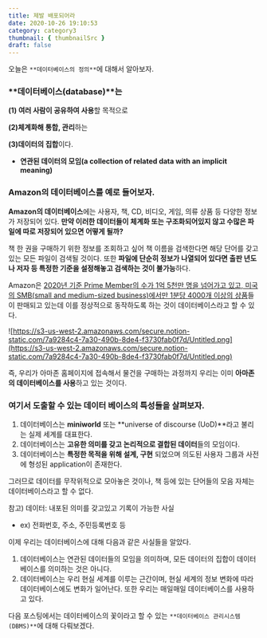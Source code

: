 ```yaml
---
title: 제발 배포되어라
date: 2020-10-26 19:10:53
category: category3
thumbnail: { thumbnailSrc }
draft: false
---
```

오늘은 `**데이터베이스의 정의**`에 대해서 알아보자.

### **데이터베이스(database)**는

**(1) 여러 사람이 공유하여 사용**할 목적으로 

**(2)체계화해 통합, 관리**하는 

**(3)데이터의 집합**이다.

- **연관된 데이터의 모임(a collection of related data with an implicit meaning)**

### **Amazon의 데이터베이스**를 예로 들어보자.

 **Amazon의 데이터베이스**에는 사용자, 책, CD, 비디오, 게임, 의류 상품 등 다양한 정보가 저장되어 있다. **만약 이러한 데이터들이 체계화 또는 구조화되어있지 않고 수많은 파일에 따로 저장되어 있으면 어떻게 될까?** 

책 한 권을 구매하기 위한 정보를 조회하고 싶어 책 이름을 검색한다면 해당 단어를 갖고 있는 모든 파일이 검색될 것이다. 또한 **파일에 단순히 정보가 나열되어 있다면 출판 년도나 저자 등 특정한 기준을 설정해놓고 검색하는 것이 불가능**하다.

Amazon은 [2020년 기준 Prime Member의 수가 1억 5천만 명을 넘어가고 있고, 미국의 SMB(small and medium-sized business)에서만 1분당 4000개 이상의 상품](https://www.oberlo.com/blog/amazon-statistics)들이 판매되고 있는데 이를 정상적으로 동작하도록 하는 것이 데이터베이스라고 할 수 있다.

![https://s3-us-west-2.amazonaws.com/secure.notion-static.com/7a9284c4-7a30-490b-8de4-f3730fab0f7d/Untitled.png](https://s3-us-west-2.amazonaws.com/secure.notion-static.com/7a9284c4-7a30-490b-8de4-f3730fab0f7d/Untitled.png)

즉, 우리가 아마존 홈페이지에 접속해서 물건을 구매하는 과정까지 우리는 이미 **아마존의 데이터베이스를 사용**하고 있는 것이다.

### 여기서 도출할 수 있는 데이터 베이스의 특성들을 살펴보자.

1. 데이터베이스는 **miniworld** 또는 **universe of discourse (UoD)**라고 불리는 실제 세계를 대표한다.
2. 데이터베이스는 **고유한 의미를 갖고 논리적으로 결합된 데이터**들의 모임이다.
3. 데이터베이스는 **특정한 목적을 위해 설계, 구현** 되었으며 의도된 사용자 그룹과 사전에 형성된 application이 존재한다.

그러므로 데이터를 무작위적으로 모아놓은 것이나, 책 등에 있는 단어들의 모음 자체는 데이터베이스라고 할 수 없다.

참고) 데이터: 내포된 의미를 갖고있고 기록이 가능한 사실

- ex) 전화번호, 주소, 주민등록번호 등

이제 우리는 데이터베이스에 대해 다음과 같은 사실들을 알았다.

1. 데이터베이스는 연관된 데이터들의 모임을 의미하며, 모든 데이터의 집합이 데이터베이스를 의미하는 것은 아니다.
2. 데이터베이스는 우리 현실 세계를 이루는 근간이며, 현실 세계의 정보 변화에 따라 데이터베이스에도 변화가 일어난다. 또한 우리는 매일매일 데이터베이스를 사용하고 있다.

다음 포스팅에서는 데이터베이스의 꽃이라고 할 수 있는 `**데이터베이스 관리시스템(DBMS)**`에 대해 다뤄보겠다.
